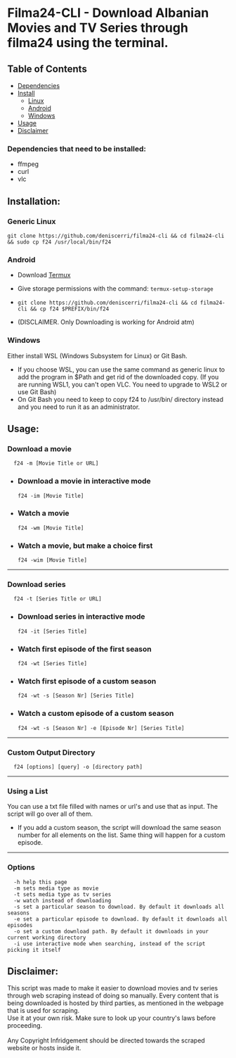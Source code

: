 # **Filma24-CLI** - Download Albanian Movies and TV Series through filma24 using the terminal.

## Table of Contents

- [Dependencies](#Dependencies)
- [Install](#Installation)
  - [Linux](#Linux)
  - [Android](#Android)
  - [Windows](#Windows)
- [Usage](#Usage)
- [Disclaimer](#Disclaimer)

### Dependencies that need to be installed: <a name="Dependencies"></a>

- ffmpeg
- curl
- vlc

## Installation: <a name="Installation"></a>

### Generic Linux <a name="Linux"></a>

`git clone https://github.com/deniscerri/filma24-cli && cd filma24-cli && sudo cp f24 /usr/local/bin/f24`

### Android <a name="Android"></a>

- Download [Termux](https://f-droid.org/en/packages/com.termux/) <br>
- Give storage permissions with the command: `termux-setup-storage` <br>
- `git clone https://github.com/deniscerri/filma24-cli && cd filma24-cli && cp f24 $PREFIX/bin/f24`

- (DISCLAIMER. Only Downloading is working for Android atm)

### Windows <a name="Windows"></a>

Either install WSL (Windows Subsystem for Linux) or Git Bash.

- If you choose WSL, you can use the same command as generic linux to add the program in $Path and get rid of the downloaded copy. (If you are running WSL1, you can't open VLC. You need to upgrade to WSL2 or use Git Bash)
- On Git Bash you need to keep to copy f24 to /usr/bin/ directory instead and you need to run it as an administrator.

## Usage: <a name="Usage"></a>

### Download a movie

      f24 -m [Movie Title or URL]

- ### Download a movie in interactive mode
      f24 -im [Movie Title]
- ### Watch a movie
      f24 -wm [Movie Title]
- ### Watch a movie, but make a choice first
      f24 -wim [Movie Title]

---

### Download series

      f24 -t [Series Title or URL]

- ### Download series in interactive mode
      f24 -it [Series Title]
- ### Watch first episode of the first season
      f24 -wt [Series Title]
- ### Watch first episode of a custom season
      f24 -wt -s [Season Nr] [Series Title]
- ### Watch a custom episode of a custom season
      f24 -wt -s [Season Nr] -e [Episode Nr] [Series Title]

---

### Custom Output Directory

      f24 [options] [query] -o [directory path]

---

### Using a List

You can use a txt file filled with names or url's and use that as input. The script will go over all of them.

- If you add a custom season, the script will download the same season number for all elements on the list. Same thing will happen for a custom episode.

---

### Options

      -h help this page
      -m sets media type as movie
      -t sets media type as tv series
      -w watch instead of downloading
      -s set a particular season to download. By default it downloads all seasons
      -e set a particular episode to download. By default it downloads all episodes
      -o set a custom download path. By default it downloads in your current working directory
      -i use interactive mode when searching, instead of the script picking it itself

## Disclaimer: <a name="Disclaimer"></a>

This script was made to make it easier to download movies and tv series through web scraping instead of doing so manually. Every content that is being downloaded is hosted by third parties, as mentioned in the webpage that is used for scraping. <br>
Use it at your own risk. Make sure to look up your country's laws before proceeding. <br>
<br>
Any Copyright Infridgement should be directed towards the scraped website or hosts inside it.
